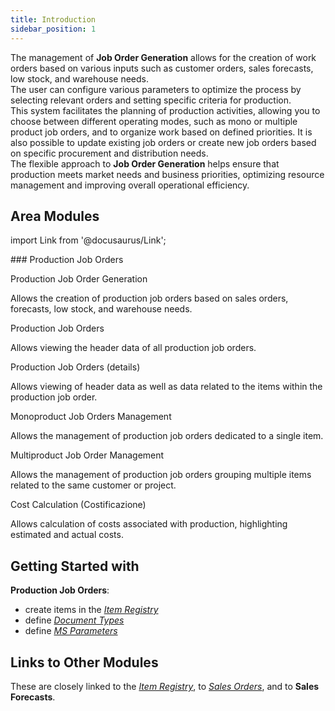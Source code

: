 ```yaml
---
title: Introduction 
sidebar_position: 1
---
```


The management of **Job Order Generation** allows for the creation of work orders based on various inputs such as customer orders, sales forecasts, low stock, and warehouse needs.    
The user can configure various parameters to optimize the process by selecting relevant orders and setting specific criteria for production.         
This system facilitates the planning of production activities, allowing you to choose between different operating modes, such as mono or multiple product job orders, and to organize work based on defined priorities. It is also possible to update existing job orders or create new job orders based on specific procurement and distribution needs.        
The flexible approach to **Job Order Generation** helps ensure that production meets market needs and business priorities, optimizing resource management and improving overall operational efficiency.

## Area Modules 

import Link from '@docusaurus/Link';

<div className="cardContainer">
    <div className="card">
###     Production Job Orders
        <p><Link to="/docs/planning/mps-master-production-scheduling/job-order-creation" className="bold-link">Production Job Order Generation</Link></p>
        <p>Allows the creation of production job orders based on sales orders, forecasts, low stock, and warehouse needs.</p>
        <p><Link to="/docs/planning/mps-master-production-scheduling/production-job-orders/job-orders" className="bold-link">Production Job Orders</Link></p>
        <p>Allows viewing the header data of all production job orders.</p>
        <p><Link to="/docs/planning/mps-master-production-scheduling/production-job-orders/job-orders-detail" className="bold-link">Production Job Orders (details)</Link></p>
        <p>Allows viewing of header data as well as data related to the items within the production job order.</p>
        <p><Link to="/docs/planning/mps-master-production-scheduling/production-job-orders/new-monoproduct-job-order" className="bold-link">Monoproduct Job Orders Management</Link></p>
        <p>Allows the management of production job orders dedicated to a single item.</p>
        <p><Link to="/docs/planning/mps-master-production-scheduling/production-job-orders/new-multiproduct-job-order" className="bold-link">Multiproduct Job Order Management</Link></p>
        <p>Allows the management of production job orders grouping multiple items related to the same customer or project.</p>
        <p><Link to="/docs/planning/mps-master-production-scheduling/production-job-orders/valorization" className="bold-link">Cost Calculation (Costificazione)</Link></p>
        <p>Allows calculation of costs associated with production, highlighting estimated and actual costs.</p>
    </div>
</div> 

## Getting Started with 

**Production Job Orders**:
- create items in the [*Item Registry*](/docs/erp-home/registers/items/create-new-item) 
- define [*Document Types*](/docs/configurations/tables/production/documents-types/)  
- define [*MS Parameters*](/docs/configurations/parameters/production/mps-parameters/)   

## Links to Other Modules 
These are closely linked to the [*Item Registry*](/docs/erp-home/registers/items/create-new-item), to [*Sales Orders*](/docs/sales/sales-orders/settings), and to **Sales Forecasts**.